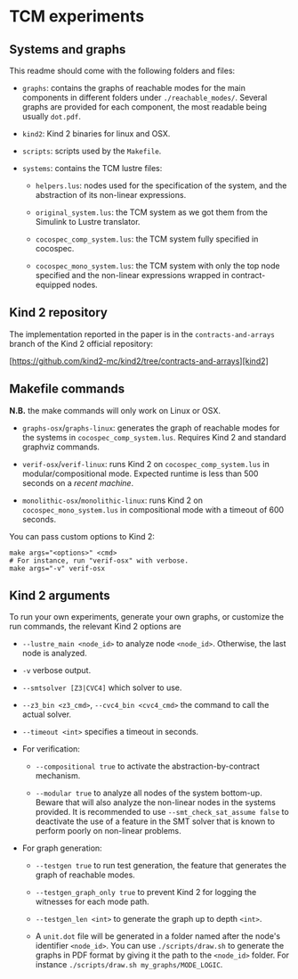 # TCM experiments

## Systems and graphs

This readme should come with the following folders and files:

* `graphs`: contains the graphs of reachable modes for the main components in
  different folders under `./reachable_modes/`. Several graphs are provided for
  each component, the most readable being usually `dot.pdf`.

* `kind2`: Kind 2 binaries for linux and OSX.

* `scripts`: scripts used by the `Makefile`.

* `systems`: contains the TCM lustre files:

  * `helpers.lus`: nodes used for the specification of the system, and the
    abstraction of its non-linear expressions.

  * `original_system.lus`: the TCM system as we got them from the Simulink to
    Lustre translator.

  * `cocospec_comp_system.lus`: the TCM system fully specified in cocospec.

  * `cocospec_mono_system.lus`: the TCM system with only the top node specified
    and the non-linear expressions wrapped in contract-equipped nodes.


## Kind 2 repository

The implementation reported in the paper is in the `contracts-and-arrays`
branch of the Kind 2 official repository:

[https://github.com/kind2-mc/kind2/tree/contracts-and-arrays][kind2]


## Makefile commands

**N.B.** the make commands will only work on Linux or OSX.

* `graphs-osx`/`graphs-linux`: generates the graph of reachable modes for the
  systems in `cocospec_comp_system.lus`. Requires Kind 2 and standard graphviz
  commands.

* `verif-osx`/`verif-linux`: runs Kind 2 on `cocospec_comp_system.lus` in
  modular/compositional mode. Expected runtime is less than 500 seconds on a
  *recent machine*.

* `monolithic-osx`/`monolithic-linux`: runs Kind 2 on
  `cocospec_mono_system.lus` in compositional mode with a timeout of 600
  seconds.

You can pass custom options to Kind 2:

```
make args="<options>" <cmd>
# For instance, run "verif-osx" with verbose.
make args="-v" verif-osx
```


## Kind 2 arguments

To run your own experiments, generate your own graphs, or customize the run
commands, the relevant Kind 2 options are

* `--lustre_main <node_id>` to analyze node `<node_id>`. Otherwise, the last
  node is analyzed.

* `-v` verbose output.

* `--smtsolver [Z3|CVC4]` which solver to use.

* `--z3_bin <z3_cmd>`, `--cvc4_bin <cvc4_cmd>` the command to call the actual
  solver.

* `--timeout <int>` specifies a timeout in seconds.

* For verification:

  * `--compositional true` to activate the abstraction-by-contract mechanism.

  * `--modular true` to analyze all nodes of the system bottom-up.
    Beware that will also analyze the non-linear nodes in the systems provided.
    It is recommended to use `--smt_check_sat_assume false` to deactivate the
    use of a feature in the SMT solver that is known to perform poorly on
    non-linear problems.

* For graph generation:

  * `--testgen true` to run test generation, the feature that generates the
    graph of reachable modes.

  * `--testgen_graph_only true` to prevent Kind 2 for logging the witnesses for
    each mode path.

  * `--testgen_len <int>` to generate the graph up to depth `<int>`.

  * A `unit.dot` file will be generated in a folder named after the node's
    identifier `<node_id>`. You can use `./scripts/draw.sh` to generate the
    graphs in PDF format by giving it the path to the `<node_id>` folder. For
    instance `./scripts/draw.sh my_graphs/MODE_LOGIC`.



[kind2]: https://github.com/kind2-mc/kind2/tree/contracts-and-arrays (Kind 2 contracts-and-array branch)

